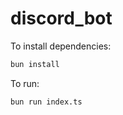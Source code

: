 # discord_bot

To install dependencies:

```bash
bun install
```

To run:

```bash
bun run index.ts
```

